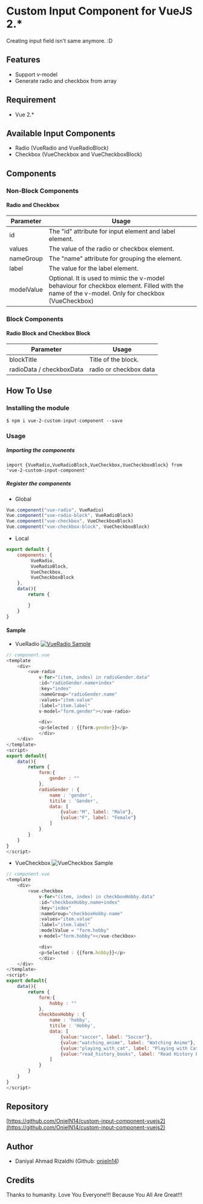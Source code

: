 
# Custom Input Component for VueJS 2.*
Creating input field isn't same anymore. :D

## Features
- Support v-model
- Generate radio and checkbox from array

## Requirement
- Vue 2.*

## Available Input Components
- Radio (VueRadio and VueRadioBlock)
- Checkbox (VueCheckbox and VueCheckboxBlock)

## Components
### Non-Block Components
#### Radio and Checkbox

| Parameter | Usage |
| ------------ | ------------ |
|id|The "id" attribute for input element and label element.|
|values|The value of the radio or checkbox element.|
|nameGroup|The "name" attribute for grouping the element.|
|label|The value for the label element.|
|modelValue|Optional. It is used to mimic the v-model behaviour for checkbox element. Filled with the name of the v-model. Only for checkbox (VueCheckbox)|

### Block Components
#### Radio Block and Checkbox Block
| Parameter | Usage |
| ------------ | ------------ |
|blockTitle|Title of the block.|
|radioData / checkboxData|radio or checkbox data|


## How To Use
### Installing the module
`$ npm i vue-2-custom-input-component --save`

### Usage
##### Importing the components
    import {VueRadio,VueRadioBlock,VueCheckbox,VueCheckboxBlock} from 'vue-2-custom-input-component'
##### Register the components
- Global
```javascript
Vue.component("vue-radio", VueRadio)
Vue.component("vue-radio-block", VueRadioBlock)
Vue.component("vue-checkbox", VueCheckboxBlock)
Vue.component("vue-checkbox-block", VueCheckboxBlock)
```
- Local
```javascript
export default {
	components: {
		 VueRadio,
		 VueRadioBlock,
		 VueCheckbox,
		 VueCheckboxBlock
	},
	data(){
		return {

		}
	}
}
```
#### Sample
- VueRadio
[![VueRadio Sample](https://i.imgur.com/Q0FsoVv.gif "VueRadio Sample")](https://i.imgur.com/Q0FsoVv.gif "VueRadio Sample")
```javascript
// component.vue
<template
	<div>
		<vue-radio
			v-for="(item, index) in radioGender.data"
			:id="radioGender.name+index"
			:key="index"
			:nameGroup="radioGender.name"
			:values="item.value"
			:label="item.label"
			v-model="form.gender"></vue-radio>

			<div>
			<p>Selected : {{form.gender}}</p>
			</div>
	</div>
</template>
<script>
export default{
	data(){
		return {
			form:{
				gender : ""
			},
			radioGender : {
				name : 'gender',
				titile : 'Gender',
				data: [
					{value:"M", label: "Male"},
					{value:"F", label: "Female"}
				]
			}
		}
	}
}
</script>
```

- VueCheckbox
![VueCheckbox Sample](https://i.imgur.com/95CdBft.gif "VueCheckbox Sample")
```javascript
// component.vue
<template
	<div>
		<vue-checkbox
			v-for="(item, index) in checkboxHobby.data"
			:id="checkboxHobby.name+index"
			:key="index"
			:nameGroup="checkboxHobby.name"
			:values="item.value"
			:label="item.label"
			:modelValue = "form.hobby"
			v-model="form.hobby"></vue-checkbox>

			<div>
			<p>Selected : {{form.hobby}}</p>
			</div>
	</div>
</template>
<script>
export default{
	data(){
		return {
			form:{
				hobby : ""
			},
			checkboxHobby : {
				name : 'hobby',
				titile : 'Hobby',
				data: [
					{value:"soccer", label: "Soccer"},
					{value:"watching_anime", label: "Watching Anime"},
					{value:"playing_with_cat", label: "Playing with Cat"},
					{value:"read_history_books", label: "Read History Books"},
				]
			}
		}
	}
}
</script>
```

## Repository
[https://github.com/OnielN14/custom-input-component-vuejs2](https://github.com/OnielN14/custom-input-component-vuejs2)

## Author
- Daniyal Ahmad Rizaldhi (Github: [onieln14](https://github.com/OnielN14))

## Credits
Thanks to humanity. Love You Everyone!!! Because You All Are Great!!!
